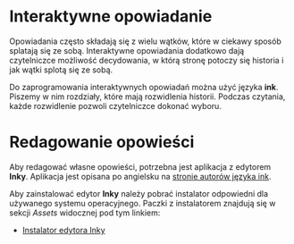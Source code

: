 # Interaktywne opowiadanie
Opowiadania często składają się z wielu wątków, które w ciekawy sposób splatają się ze sobą. Interaktywne opowiadania dodatkowo dają czytelniczce możliwość decydowania, w którą stronę potoczy się historia i jak wątki splotą się ze sobą.

Do zaprogramowania interaktywnych opowiadań można użyć języka **ink**. Piszemy w nim rozdziały, które mają rozwidlenia historii. Podczas czytania, każde rozwidlenie pozwoli czytelniczce dokonać wyboru.

# Redagowanie opowieści
Aby redagować własne opowieści, potrzebna jest aplikacja z edytorem **Inky**. Aplikacja jest opisana po angielsku na [stronie autorów języka ink](https://www.inklestudios.com/ink/).

Aby zainstalować edytor **Inky** należy pobrać instalator odpowiedni dla używanego systemu operacyjnego. Paczki z instalatorem znajdują się w sekcji *Assets* widocznej pod tym linkiem:

* [Instalator edytora Inky](https://github.com/inkle/inky/releases/latest)
